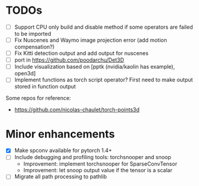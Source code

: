 # TODOs
- [ ] Support CPU only build and disable method if some operators are failed to be imported
- [ ] Fix Nuscenes and Waymo image projection error (add motion compensation?)
- [ ] Fix Kitti detection output and add output for nuscenes
- [ ] port in https://github.com/poodarchu/Det3D
- [ ] Include visualization based on [pptk (nvidia/kaolin has example), open3d]
- [ ] Implement functions as torch script operator? First need to make output stored in function output

Some repos for reference:
- https://github.com/nicolas-chaulet/torch-points3d

# Minor enhancements

- [x] Make spconv available for pytorch 1.4+
- [ ] Include debugging and profiling tools: torchsnooper and snoop
  - Improvement: implement torchsnooper for SparseConvTensor
  - Improvement: let snoop output value if the tensor is a scalar
- [ ] Migrate all path processing to pathlib
